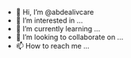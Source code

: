 - 👋 Hi, I’m @abdealivcare
- 👀 I’m interested in ...
- 🌱 I’m currently learning ...
- 💞️ I’m looking to collaborate on ...
- 📫 How to reach me ...

<!---
abdealivcare/abdealivcare is a ✨ special ✨ repository because its `README.md` (this file) appears on your GitHub profile.
You can click the Preview link to take a look at your changes.
--->
